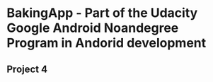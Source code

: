 # BakingApp - Part of the Udacity Google Android Noandegree Program in Andorid development

## Project 4
